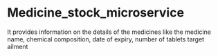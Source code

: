 # Medicine_stock_microservice
It provides information on the details of the medicines like the medicine name, chemical  composition, date of expiry, number of tablets target ailment
